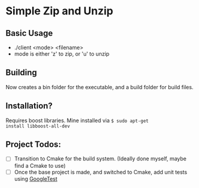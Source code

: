 # Simple Zip and Unzip

## Basic Usage
- ./client &lt;mode&gt; &lt;filename&gt;
- mode is either 'z' to zip, or 'u' to unzip

## Building
Now creates a bin folder for the executable, and a build folder for build files.

## Installation?
Requires boost libraries. 
Mine installed via <code>$ sudo apt-get install libboost-all-dev</code>

## Project Todos:
 - [ ] Transition to Cmake for the build system. (Ideally done myself, maybe find a Cmake to use)
 - [ ] Once the base project is made, and switched to Cmake, add unit tests using [GoogleTest](https://github.com/google/googletest)